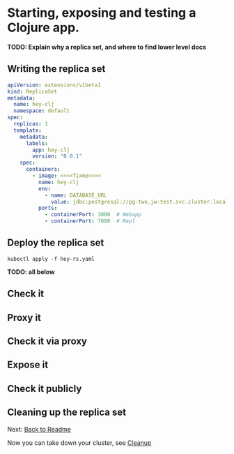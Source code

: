 # Starting, exposing and testing a Clojure app.

**TODO: Explain why a replica set, and where to find lower level docs**

## Writing the replica set

``` yaml
apiVersion: extensions/v1beta1
kind: ReplicaSet
metadata:
  name: hey-clj
  namespace: default
spec:
  replicas: 1
  template:
    metadata:
      labels:
        app: hey-clj
        version: "0.0.1"
    spec:
      containers:
        - image: <<<<fixme>>>>
          name: hey-clj
          env:
            - name: DATABASE_URL
              value: jdbc:postgresql://pg-two.jw-test.svc.cluster.local/c4?user=postgres&password=notclever
          ports:
            - containerPort: 3000  # Webapp
            - containerPort: 7000  # Repl
```
            
## Deploy the replica set

``` shell
kubectl apply -f hey-rs.yaml
```

**TODO: all below**

## Check it

## Proxy it

## Check it via proxy

## Expose it

## Check it publicly

## Cleaning up the replica set

Next: [Back to Readme](../README.md)

Now you can take down your cluster, see [Cleanup](99-cleanup.md)
